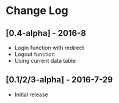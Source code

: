 # Change Log

## [0.4-alpha] - 2016-8
- Login function with redirect
- Logout function
- Using current data table

## [0.1/2/3-alpha] - 2016-7-29
- Initial release
